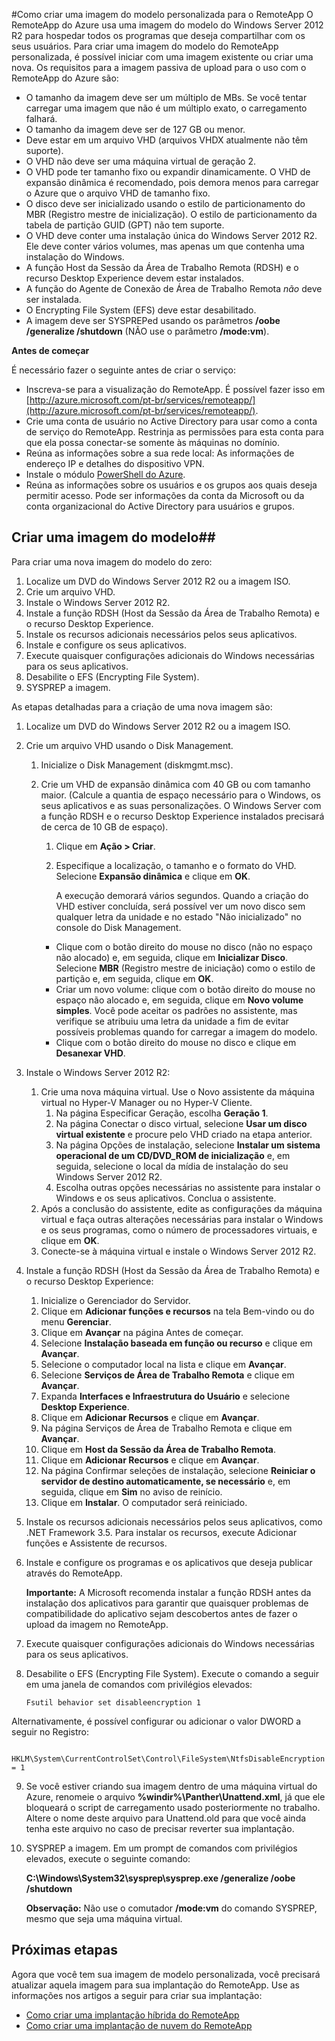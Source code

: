﻿<properties title="How to create a custom template image for RemoteApp" pageTitle="Como criar uma imagem do modelo personalizada para o RemoteApp" description="Learn how to create a custom template image for RemoteApp. You can use this template with either a hybrid or cloud deployment." metaKeywords="" services="" solutions="" documentationCenter="" authors="elizapo" manager="kathyw" />

<tags ms.service="remoteapp" ms.workload="tbd" ms.tgt_pltfrm="na" ms.devlang="na" ms.topic="article" ms.date="10/22/2014" ms.author="elizapo" ms.manager="kathyw" />

#Como criar uma imagem do modelo personalizada para o RemoteApp
O RemoteApp do Azure usa uma imagem do modelo do Windows Server 2012 R2 para hospedar todos os programas que deseja compartilhar com os seus usuários. Para criar uma imagem do modelo do RemoteApp personalizada, é possível iniciar com uma imagem existente ou criar uma nova. Os requisitos para a imagem passiva de upload para o uso com o RemoteApp do Azure são:


- O tamanho da imagem deve ser um múltiplo de MBs. Se você tentar carregar uma imagem que não é um múltiplo exato, o carregamento falhará.
- O tamanho da imagem deve ser de 127 GB ou menor. 
- Deve estar em um arquivo VHD (arquivos VHDX atualmente não têm suporte).
- O VHD não deve ser uma máquina virtual de geração 2.
- O VHD pode ter tamanho fixo ou expandir dinamicamente. O VHD de expansão dinâmica é recomendado, pois demora menos para carregar o Azure que o arquivo VHD de tamanho fixo.
- O disco deve ser inicializado usando o estilo de particionamento do MBR (Registro mestre de inicialização). O estilo de particionamento da tabela de partição GUID (GPT) não tem suporte. 
- O VHD deve conter uma instalação única do Windows Server 2012 R2. Ele deve conter vários volumes, mas apenas um que contenha uma instalação do Windows. 
- A função Host da Sessão da Área de Trabalho Remota (RDSH) e o recurso Desktop Experience devem estar instalados.
- A função do Agente de Conexão de Área de Trabalho Remota *não* deve ser instalada.
- O Encrypting File System (EFS) deve estar desabilitado.
- A imagem deve ser SYSPREPed usando os parâmetros **/oobe /generalize /shutdown** (NÃO use o parâmetro **/mode:vm**).


**Antes de começar**

É necessário fazer o seguinte antes de criar o serviço:

- Inscreva-se para a visualização do RemoteApp. É possível fazer isso em [http://azure.microsoft.com/pt-br/services/remoteapp/](http://azure.microsoft.com/pt-br/services/remoteapp/).
- Crie uma conta de usuário no Active Directory para usar como a conta de serviço do RemoteApp. Restrinja as permissões para esta conta para que ela possa conectar-se somente às máquinas no domínio.
- Reúna as informações sobre a sua rede local: As informações de endereço IP e detalhes do dispositivo VPN.
- Instale o módulo [PowerShell do Azure](http://azure.microsoft.com/pt-br/documentation/articles/install-configure-powershell/).
- Reúna as informações sobre os usuários e os grupos aos quais deseja permitir acesso. Pode ser informações da conta da Microsoft ou da conta organizacional do Active Directory para usuários e grupos.



## **Criar uma imagem do modelo**##

Para criar uma nova imagem do modelo do zero:

1.	Localize um DVD do Windows Server 2012 R2 ou a imagem ISO.
2. Crie um arquivo VHD.
4. Instale o Windows Server 2012 R2.
5. Instale a função RDSH (Host da Sessão da Área de Trabalho Remota) e o recurso Desktop Experience.
6.	Instale os recursos adicionais necessários pelos seus aplicativos.
7.	Instale e configure os seus aplicativos.
8.	Execute quaisquer configurações adicionais do Windows necessárias para os seus aplicativos.
9.	Desabilite o EFS (Encrypting File System).
9.	SYSPREP a imagem.

As etapas detalhadas para a criação de uma nova imagem são:

1.	Localize um DVD do Windows Server 2012 R2 ou a imagem ISO. 
2.	Crie um arquivo VHD usando o Disk Management. 
	1.	Inicialize o Disk Management (diskmgmt.msc). 
	2.	Crie um VHD de expansão dinâmica com 40 GB ou com tamanho maior. (Calcule a quantia de espaço necessário para o Windows, os seus aplicativos e as suas personalizações. O Windows Server com a função RDSH e o recurso Desktop Experience instalados precisará de cerca de 10 GB de espaço).
		1.	Clique em **Ação > Criar**.
		2.	Especifique a localização, o tamanho e o formato do VHD. Selecione **Expansão dinâmica** e clique em **OK**.

			A execução demorará vários segundos. Quando a criação do VHD estiver concluída, será possível ver um novo disco sem qualquer letra da unidade e no estado "Não inicializado" no console do Disk Management.

		- Clique com o botão direito do mouse no disco (não no espaço não alocado) e, em seguida, clique em **Inicializar Disco**. Selecione **MBR** (Registro mestre de iniciação) como o estilo de partição e, em seguida, clique em **OK**.
		- Criar um novo volume: clique com o botão direito do mouse no espaço não alocado e, em seguida, clique em **Novo volume simples**. Você pode aceitar os padrões no assistente, mas verifique se atribuiu uma letra da unidade a fim de evitar possíveis problemas quando for carregar a imagem do modelo.
		- Clique com o botão direito do mouse no disco e clique em **Desanexar VHD**.

			



1. Instale o Windows Server 2012 R2:
	1. Crie uma nova máquina virtual. Use o Novo assistente da máquina virtual no Hyper-V Manager ou no Hyper-V Cliente. 
		1. Na página Especificar Geração, escolha **Geração 1**.
		2. Na página Conectar o disco virtual, selecione **Usar um disco virtual existente** e procure pelo VHD criado na etapa anterior.
		2. Na página Opções de instalação, selecione **Instalar um sistema operacional de um CD/DVD_ROM de inicialização** e, em seguida, selecione o local da mídia de instalação do seu Windows Server 2012 R2.
		3. Escolha outras opções necessárias no assistente para instalar o Windows e os seus aplicativos. Conclua o assistente.
	2.  Após a conclusão do assistente, edite as configurações da máquina virtual e faça outras alterações necessárias para instalar o Windows e os seus programas, como o número de processadores virtuais, e clique em **OK**.
	4.  Conecte-se à máquina virtual e instale o Windows Server 2012 R2.
1. Instale a função RDSH (Host da Sessão da Área de Trabalho Remota) e o recurso Desktop Experience:
	1. Inicialize o Gerenciador do Servidor.
	2. Clique em **Adicionar funções e recursos** na tela Bem-vindo ou do menu **Gerenciar**.
	3. Clique em **Avançar** na página Antes de começar.
	4. Selecione **Instalação baseada em função ou recurso** e clique em **Avançar**.
	5. Selecione o computador local na lista e clique em **Avançar**.
	6. Selecione **Serviços de Área de Trabalho Remota** e clique em **Avançar**.
	7. Expanda **Interfaces e Infraestrutura do Usuário** e selecione **Desktop Experience**.
	8. Clique em **Adicionar Recursos** e clique em **Avançar**.
	9. Na página Serviços de Área de Trabalho Remota e clique em **Avançar**.
	10. Clique em **Host da Sessão da Área de Trabalho Remota**.
	11. Clique em **Adicionar Recursos** e clique em **Avançar**.
	12. Na página Confirmar seleções de instalação, selecione **Reiniciar o servidor de destino automaticamente, se necessário** e, em seguida, clique em **Sim** no aviso de reinício.
	13. Clique em **Instalar**. O computador será reiniciado.
1.	Instale os recursos adicionais necessários pelos seus aplicativos, como .NET Framework 3.5. Para instalar os recursos, execute Adicionar funções e Assistente de recursos.
7. Instale e configure os programas e os aplicativos que deseja publicar através do RemoteApp.

 	**Importante:** A Microsoft recomenda instalar a função RDSH antes da instalação dos aplicativos para garantir que quaisquer problemas de compatibilidade do aplicativo sejam descobertos antes de fazer o upload da imagem no RemoteApp.

8.	Execute quaisquer configurações adicionais do Windows necessárias para os seus aplicativos.
9.	Desabilite o EFS (Encrypting File System). Execute o comando a seguir em uma janela de comandos com privilégios elevados:

		Fsutil behavior set disableencryption 1

Alternativamente, é possível configurar ou adicionar o valor DWORD a seguir no Registro: 

		HKLM\System\CurrentControlSet\Control\FileSystem\NtfsDisableEncryption = 1
9.	Se você estiver criando sua imagem dentro de uma máquina virtual do Azure, renomeie o arquivo **\%windir%\Panther\Unattend.xml**, já que ele bloqueará o script de carregamento usado posteriormente no trabalho. Altere o nome deste arquivo para Unattend.old para que você ainda tenha este arquivo no caso de precisar reverter sua implantação.
10.	SYSPREP a imagem. Em um prompt de comandos com privilégios elevados, execute o seguinte comando: 

	**C:\Windows\System32\sysprep\sysprep.exe /generalize /oobe /shutdown**
	
	**Observação:** Não use o comutador **/mode:vm** do comando SYSPREP, mesmo que seja uma máquina virtual. 


## Próximas etapas ##
Agora que você tem sua imagem de modelo personalizada, você precisará atualizar aquela imagem para sua implantação do RemoteApp. Use as informações nos artigos a seguir para criar sua implantação:


- [Como criar uma implantação híbrida do RemoteApp](http://azure.microsoft.com/pt-br/documentation/articles/remoteapp-create-hybrid-deployment/) 
- [Como criar uma implantação de nuvem do RemoteApp](http://azure.microsoft.com/pt-br/documentation/articles/remoteapp-create-cloud-deployment/)

